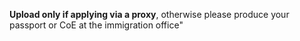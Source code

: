 **Upload only if applying via a proxy**, otherwise please produce your passport or CoE at the immigration office"
